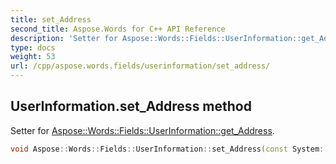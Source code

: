 ```yaml
---
title: set_Address
second_title: Aspose.Words for C++ API Reference
description: 'Setter for Aspose::Words::Fields::UserInformation::get_Address.'
type: docs
weight: 53
url: /cpp/aspose.words.fields/userinformation/set_address/
---
```

## UserInformation.set_Address method


Setter for [Aspose::Words::Fields::UserInformation::get_Address](../get_address/).

```cpp
void Aspose::Words::Fields::UserInformation::set_Address(const System::String &value)
```

